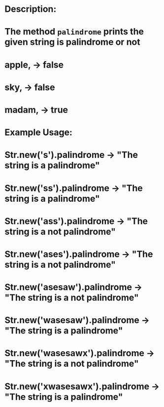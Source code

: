 # Description:

# The method `palindrome` prints the given string is palindrome or not
#     apple, -> false
#     sky, -> false
#     madam, -> true

# Example Usage:

#   Str.new('s').palindrome -> "The string is a palindrome"
#   Str.new('ss').palindrome -> "The string is a palindrome"
#   Str.new('ass').palindrome -> "The string is a not palindrome"
#   Str.new('ases').palindrome -> "The string is a not palindrome"
#   Str.new('asesaw').palindrome -> "The string is a not palindrome"
#   Str.new('wasesaw').palindrome -> "The string is a palindrome"
#   Str.new('wasesawx').palindrome -> "The string is a not palindrome"
#   Str.new('xwasesawx').palindrome -> "The string is a palindrome"
